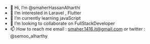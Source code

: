 - 👋 Hi, I’m @smaherHassanAlharthi
- 👀 I’m interested in Laravel , Flutter
- 🌱 I’m currently learning javaScript
- 💞️ I’m looking to collaborate on FullStackDeveloper
- 📫 How to reach me email : smaher.1416.it@gmail.com or twitter : @semoo_alharthy

<!---
smaherHassanAlharthi/smaherHassanAlharthi is a ✨ special ✨ repository because its `README.md` (this file) appears on your GitHub profile.
You can click the Preview link to take a look at your changes.
--->
